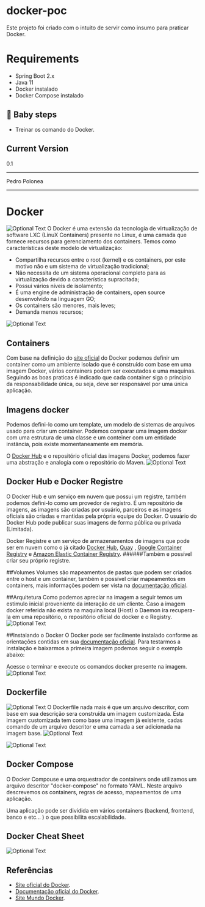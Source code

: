 # docker-poc
Este projeto foi criado com o intuito de servir como insumo para praticar Docker.

# Requirements
* Spring Boot 2.x
* Java 11
* Docker instalado
* Docker Compose instalado

## :baby: Baby steps
* Treinar os comando do Docker.

## Current Version
0.1
___
Pedro Polonea
___

# Docker
![Optional Text](./src/main/resources/image/8.png)
O Docker é uma extensão da tecnologia de virtualização de software LXC (LinuX Containers) presente no Linux, é uma camada que fornece recursos para gerenciamento dos containers. Temos como características deste modelo de virtualização:

* Compartilha recursos entre o root (kernel) e os containers, por este motivo não e um sistema de virtualização tradicional;
* Não necessita de um sistema operacional completo para as virtualização devido a característica supracitada;
* Possui vários níveis de isolamento;
* É uma engine de administração de containers, open source desenvolvido na linguagem GO;
* Os containers são menores, mais leves;
* Demanda menos recursos;

![Optional Text](./src/main/resources/image/0.jpeg)

## Containers
Com base na definição do [site oficial](https://www.docker.com/resources/what-container) do Docker podemos definir um container como um ambiente isolado que é construído com base em uma imagem Docker, vários containers podem ser executados e uma maquinas. Seguindo as boas praticas é indicado que cada container siga o principio da responsabilidade única, ou seja, deve ser responsável por uma única aplicação.

## Imagens docker
Podemos defini-lo como um template, um modelo de sistemas de arquivos usado para criar um container. Podemos comparar uma imagem docker com uma estrutura de uma classe e um conteiner com um entidade instância, pois existe momentaneamente em memória.

O [Docker Hub](https://hub.docker.com/) e o repositório oficial das imagens Docker, podemos fazer uma abstração e analogia com o repositório do Maven.
![Optional Text](./src/main/resources/image/1.png)

## Docker Hub e Docker Registre
O Docker Hub e um serviço em nuvem que possui um registre, também podemos defini-lo como um provedor de registro. É um repositório de imagens, as imagens são criadas por usuário, parceiros e as imagens oficiais são criadas e mantidas pela própria equipe do Docker. O usuário do Docker Hub pode publicar suas imagens de forma pública ou privada (Limitada).

Docker Registre e um serviço de armazenamentos de imagens que pode ser em nuvem como o já citado [Docker Hub](https://hub.docker.com/), [Quay](https://quay.io/) , [Google Container Registry](https://cloud.google.com/container-registry/) e [Amazon Elastic Container Registry](https://aws.amazon.com/pt/ecr/). 
######Também e possível criar seu próprio registre.

##Volumes
Volumes são mapeamentos de pastas que podem ser criados entre o host e um container, também e possível criar mapeamentos em containers, mais informações podem ser vista na [documentação oficial](https://docs.docker.com/storage/volumes/).

##Arquitetura
Como podemos apreciar na imagem a seguir temos um estimulo inicial proveniente da interação de um cliente. Caso a imagem docker referida não exista na maquina local (Host) o Daemon ira recupera-la em uma repositório, o repositório oficial do docker e o Registry.
![Optional Text](./src/main/resources/image/2.png)

##Instalando o Docker
O Docker pode ser facilmente instalado conforme as orientações contidas em sua [documentação oficial](https://docs.docker.com/install/). Para testarmos a instalação e baixarmos a primeira imagem podemos seguir o exemplo abaixo:

Acesse o terminar e execute os comandos docker presente na imagem.
![Optional Text](./src/main/resources/image/3.png)

## Dockerfile
![Optional Text](./src/main/resources/image/4.png)
O Dockerfile nada mais é que um arquivo descritor, com base em sua descrição sera construída um imagem customizada. Esta imagem customizada tem como base uma imagem já existente, cadas comando de um arquivo descritor e uma camada a ser adicionada na imagem base.
![Optional Text](./src/main/resources/image/5.png)

![Optional Text](./src/main/resources/image/6.png)

## Docker Compose
O Docker Compouse e uma orquestrador de containers onde utilizamos um arquivo descritor "docker-compose" no formato YAML. Neste arquivo descrevemos os containers, regras de acesso, mapeamentos de uma aplicação.

Uma aplicação pode ser dividida em vários containers (backend, frontend, banco e etc... ) o que possibilita escalabilidade.

## Docker Cheat Sheet
![Optional Text](./src/main/resources/image/7.png)

## Referências
* [Site oficial do Docker](https://www.docker.com/).
* [Documentação oficial do Docker](https://docs.docker.com/engine/reference/run/).
* [Site Mundo Docker](https://www.mundodocker.com.br/o-que-e-dockerfile/).




